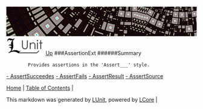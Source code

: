![](../Content/LUnit-banner-small.png "")
[<img align="right;" src="../Content/LUnit-logo-small.png">](../../README.md)
[Up](../LUnit.md)
###AssertionExt
######Summary

            Provides assertions in the 'Assert___' style.
            
[ - AssertSucceedes](AssertionExt_AssertSucceedes.md)
[ - AssertFails](AssertionExt_AssertFails.md)
[ - AssertResult](AssertionExt_AssertResult.md)
[ - AssertSource](AssertionExt_AssertSource.md)

[Home](../../README.md) | [Table of Contents](../../TableOfContents.md) | 


This markdown was generated by [LUnit](https://github.com/CodeSingularity/LUnit), powered by [LCore](https://github.com/CodeSingularity/LCore) | 

